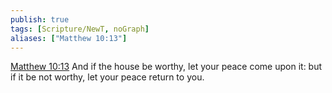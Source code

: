 ```yaml
---
publish: true
tags: [Scripture/NewT, noGraph]
aliases: ["Matthew 10:13"]
---
```

[Matthew 10:13](https://churchofjesuschrist.org/study/scriptures/nt/matt/10?lang=eng&id=p13#p13) And if the house be worthy, let your peace come upon it: but if it be not worthy, let your peace return to you.
